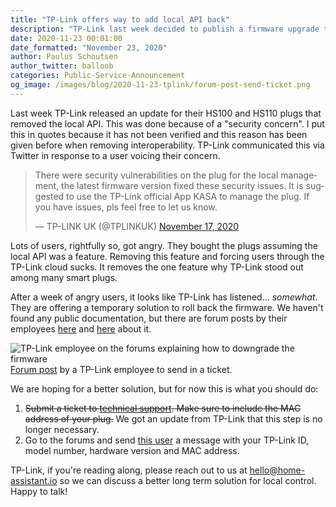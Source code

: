 ```yaml
---
title: "TP-Link offers way to add local API back"
description: "TP-Link last week decided to publish a firmware upgrade that removed access to the local API. They are partially reverting this decision."
date: 2020-11-23 00:01:00
date_formatted: "November 23, 2020"
author: Paulus Schoutsen
author_twitter: balloob
categories: Public-Service-Announcement
og_image: /images/blog/2020-11-23-tplink/forum-post-send-ticket.png
---
```


Last week TP-Link released an update for their HS100 and HS110 plugs that removed the local API. This was done because of a "security concern". I put this in quotes because it has not been verified and this reason has been given before when removing interoperability. TP-Link communicated this via Twitter in response to a user voicing their concern.

<blockquote class="twitter-tweet"><p lang="en" dir="ltr">There were security vulnerabilities on the plug for the local management, the latest firmware version fixed these security issues. It is suggested to use the TP-Link official App KASA to manage the plug. If you have issues, pls feel free to let us know.</p>&mdash; TP-LINK UK (@TPLINKUK) <a href="https://twitter.com/TPLINKUK/status/1328687659133399043?ref_src=twsrc%5Etfw">November 17, 2020</a>
</blockquote>

Lots of users, rightfully so, got angry. They bought the plugs assuming the local API was a feature. Removing this feature and forcing users through the TP-Link cloud sucks. It removes the one feature why TP-Link stood out among many smart plugs.

After a week of angry users, it looks like TP-Link has listened… _somewhat_. They are offering a temporary solution to roll back the firmware. We haven't found any public documentation, but there are forum posts by their employees [here](https://community.tp-link.com/en/home/forum/topic/236268#topic-reply-523030) and [here](https://community.tp-link.com/en/home/forum/topic/237614#topic-reply-520984) about it.

<p class='img'>
<img src='/images/blog/2020-11-23-tplink/forum-post-send-ticket.png' alt='TP-Link employee on the forums explaining how to downgrade the firmware'>
<a href="https://community.tp-link.com/en/home/forum/topic/236268#topic-reply-523030">Forum post</a> by a TP-Link employee to send in a ticket.
</p>

We are hoping for a better solution, but for now this is what you should do:

1. ~~Submit a ticket to [technical support](https://www.tp-link.com/en/support/contact-technical-support/#E-mail-Support). Make sure to include the MAC address of your plug.~~ We got an update from TP-Link that this step is no longer necessary.
2. Go to the forums and send [this user](https://community.tp-link.com/en/home/uc/info/650029) a message with your TP-Link ID, model number, hardware version and MAC address.

TP-Link, if you're reading along, please reach out to us at hello@home-assistant.io so we can discuss a better long term solution for local control. Happy to talk!
